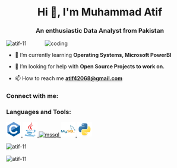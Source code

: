 <h1 align="center">Hi 👋, I'm Muhammad Atif</h1>
<h3 align="center">An enthusiastic Data Analyst from Pakistan</h3>

<img align="right" alt="coding" width="400" src="https://www.google.com/url?sa=i&url=https%3A%2F%2Fmedium.com%2F%40skhans%2Fdemystifying-basics-of-data-science-fd926f36e855&psig=AOvVaw08K-d3BqhjcwbK6NP49Vx8&ust=1692359399766000&source=images&cd=vfe&opi=89978449&ved=0CBAQjRxqFwoTCPiY9pjQ44ADFQAAAAAdAAAAABAE">
<p align="left"> <img src="https://komarev.com/ghpvc/?username=atif-11&label=Profile%20views&color=0e75b6&style=flat" alt="atif-11" /> </p>

- 🌱 I’m currently learning **Operating Systems, Microsoft PowerBI**

- 🤝 I’m looking for help with **Open Source Projects to work on.**

- 📫 How to reach me **atif42068@gmail.com**

<h3 align="left">Connect with me:</h3>
<p align="left">
</p>

<h3 align="left">Languages and Tools:</h3>
<p align="left"> <a href="https://www.cprogramming.com/" target="_blank" rel="noreferrer"> <img src="https://raw.githubusercontent.com/devicons/devicon/master/icons/c/c-original.svg" alt="c" width="40" height="40"/> </a> <a href="https://www.java.com" target="_blank" rel="noreferrer"> <img src="https://raw.githubusercontent.com/devicons/devicon/master/icons/java/java-original.svg" alt="java" width="40" height="40"/> </a> <a href="https://www.microsoft.com/en-us/sql-server" target="_blank" rel="noreferrer"> <img src="https://www.svgrepo.com/show/303229/microsoft-sql-server-logo.svg" alt="mssql" width="40" height="40"/> </a> <a href="https://www.mysql.com/" target="_blank" rel="noreferrer"> <img src="https://raw.githubusercontent.com/devicons/devicon/master/icons/mysql/mysql-original-wordmark.svg" alt="mysql" width="40" height="40"/> </a> <a href="https://www.python.org" target="_blank" rel="noreferrer"> <img src="https://raw.githubusercontent.com/devicons/devicon/master/icons/python/python-original.svg" alt="python" width="40" height="40"/> </a> </p>

<p><img align="center" src="https://github-readme-stats.vercel.app/api/top-langs?username=atif-11&show_icons=true&locale=en&layout=compact" alt="atif-11" /></p>

<p><img align="center" src="https://github-readme-streak-stats.herokuapp.com/?user=atif-11&" alt="atif-11" /></p>
